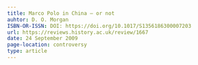 ```yaml
---
title: Marco Polo in China — or not
auhtor: D. O. Morgan
ISBN-OR-ISSN: DOI: https://doi.org/10.1017/S1356186300007203
url: https://reviews.history.ac.uk/review/1667
date: 24 September 2009
page-location: controversy
type: article
---
```

